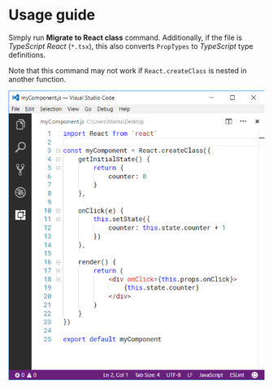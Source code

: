 # Usage guide
Simply run **Migrate to React class** command. Additionally, if the file is _TypeScript React_ (`*.tsx`), this also converts `PropTypes` to _TypeScript_ type definitions.

Note that this command may not work if `React.createClass` is nested in another function.

![Usage](docs/usage.gif)